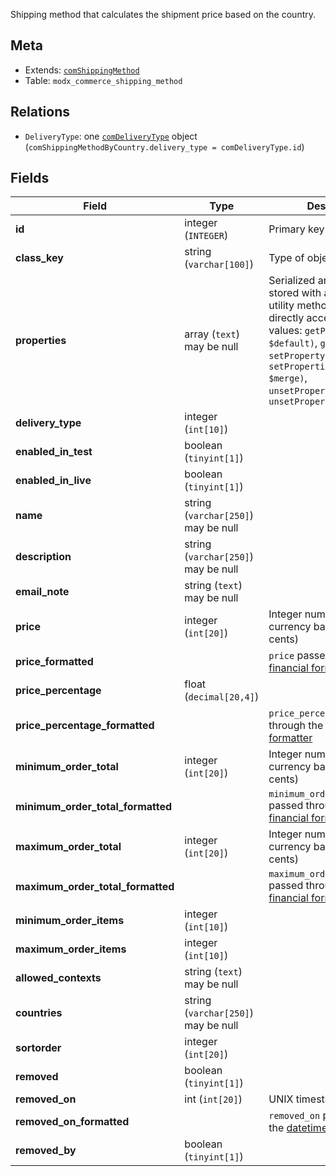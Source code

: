 Shipping method that calculates the shipment price based on the country.

## Meta

- Extends: [`comShippingMethod`](comShippingMethod)
- Table: `modx_commerce_shipping_method`

## Relations

- `DeliveryType`: one [`comDeliveryType`](comDeliveryType) object (`comShippingMethodByCountry.delivery_type = comDeliveryType.id`)

## Fields


| Field | Type | Description |
| ----- | ---- | ----------- |
| **id** | integer (`INTEGER`) | Primary key |
| **class_key** | string (`varchar[100]`) | Type of object |
| **properties** | array (`text`)<br>may be null | Serialized arbitrary data stored with an object. Use utility methods instead of directly accessing these values: `getProperty($key, $default)`, `getProperties()`, `setProperty($key, $value)`, `setProperties($properties, $merge)`, `unsetProperty($key)`, `unsetProperties($keys)` |
| **delivery_type** | integer (`int[10]`) |  |
| **enabled_in_test** | boolean (`tinyint[1]`) |  |
| **enabled_in_live** | boolean (`tinyint[1]`) |  |
| **name** | string (`varchar[250]`)<br>may be null |  |
| **description** | string (`varchar[250]`)<br>may be null |  |
| **email_note** | string (`text`)<br>may be null |  |
| **price** | integer (`int[20]`) | Integer number in the currency base unit (e.g. cents) |
| **price_formatted** |  | `price` passed through the [financial formatter](../Formatters/financial) |
| **price_percentage** | float (`decimal[20,4]`) |  |
| **price_percentage_formatted** |  | `price_percentage` passed through the [percentage formatter](../Formatters/percentage) |
| **minimum_order_total** | integer (`int[20]`) | Integer number in the currency base unit (e.g. cents) |
| **minimum_order_total_formatted** |  | `minimum_order_total` passed through the [financial formatter](../Formatters/financial) |
| **maximum_order_total** | integer (`int[20]`) | Integer number in the currency base unit (e.g. cents) |
| **maximum_order_total_formatted** |  | `maximum_order_total` passed through the [financial formatter](../Formatters/financial) |
| **minimum_order_items** | integer (`int[10]`) |  |
| **maximum_order_items** | integer (`int[10]`) |  |
| **allowed_contexts** | string (`text`)<br>may be null |  |
| **countries** | string (`varchar[250]`)<br>may be null |  |
| **sortorder** | integer (`int[20]`) |  |
| **removed** | boolean (`tinyint[1]`) |  |
| **removed_on** | int (`int[20]`) | UNIX timestamp |
| **removed_on_formatted** |  | `removed_on` passed through the [datetime formatter](../Formatters/datetime) |
| **removed_by** | boolean (`tinyint[1]`) |  |
